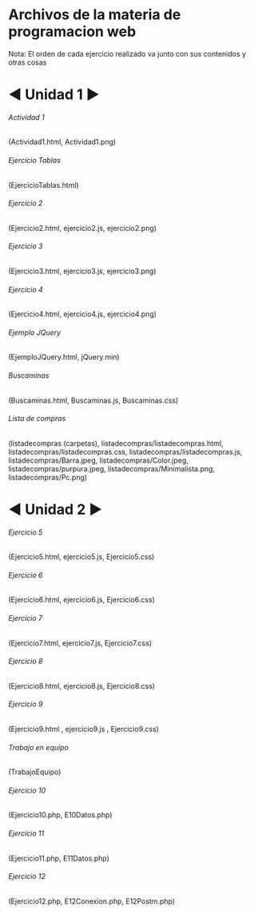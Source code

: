 # Archivos de la materia de programacion web
Nota:
El orden de cada ejercicio realizado va junto con sus contenidos y otras cosas

# ◄ Unidad 1 ►
###### *Actividad 1*
(Actividad1.html, Actividad1.png)
###### *Ejercicio Tablas*
(EjercicioTablas.html)
###### *Ejercicio 2*
(Ejercicio2.html, ejercicio2.js, ejercicio2.png)
###### *Ejercicio 3*
(Ejercicio3.html, ejercicio3.js, ejercicio3.png)
###### *Ejercicio 4*
(Ejercicio4.html, ejercicio4.js, ejercicio4.png)
###### *Ejemplo JQuery*
(EjemploJQuery.html, jQuery.min)
###### *Buscaminas*
(Buscaminas.html, Buscaminas.js, Buscaminas.css)
###### *Lista de compras*
(listadecompras (carpetas), listadecompras/listadecompras.html, listadecompras/listadecompras.css, listadecompras/listadecompras.js, listadecompras/Barra.jpeg,             listadecompras/Color.jpeg, listadecompras/purpura.jpeg, listadecompras/Minimalista.png, listadecompras/Pc.png)

# ◄ Unidad 2 ►
###### *Ejercicio 5*
(Ejercicio5.html, ejercicio5.js, Ejercicio5.css)
###### *Ejercicio 6*
(Ejercicio6.html, ejercicio6.js, Ejercicio6.css)
###### *Ejercicio 7*
(Ejercicio7.html, ejercicio7.js, Ejercicio7.css)
###### *Ejercicio 8*
(Ejercicio8.html, ejercicio8.js, Ejercicio8.css)
###### *Ejercicio 9*
(Ejercicio9.html , ejercicio9.js , Ejercicio9.css)
###### *Trabajo en equipo*
(TrabajoEquipo)
###### *Ejercicio 10*
(Ejercicio10.php, E10Datos.php)
###### *Ejercicio 11*
(Ejercicio11.php, E11Datos.php)
###### *Ejercicio 12*
(Ejercicio12.php, E12Conexion.php, E12Postm.php)
